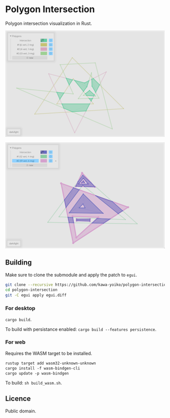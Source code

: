 # Polygon Intersection

Polygon intersection visualization in Rust.

![Screenshot 1](images/intsc_1.png)

![Screenshot 2](images/intsc_2.png)

## Building

Make sure to clone the submodule and apply the patch to `egui`.

```sh
git clone --recursive https://github.com/kawa-yoiko/polygon-intersection.git
cd polygon-intersection
git -C egui apply egui.diff
```

### For desktop

`cargo build`.

To build with persistance enabled: `cargo build --features persistence`.

### For web

Requires the WASM target to be installed.

```
rustup target add wasm32-unknown-unknown
cargo install -f wasm-bindgen-cli
cargo update -p wasm-bindgen
```

To build: `sh build_wasm.sh`.

## Licence

Public domain.
